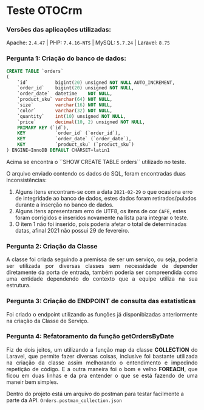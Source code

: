 # Teste OTOCrm

### Versões das aplicações utilizadas:
Apache: ``2.4.47``
|
PHP: ``7.4.16-NTS``
|
MySQL: ``5.7.24``
|
Laravel: ``8.75``

### Pergunta 1: Criação do banco de dados:

```sql
CREATE TABLE `orders`
(
    `id`          bigint(20) unsigned NOT NULL AUTO_INCREMENT,
    `order_id`    bigint(20) unsigned NOT NULL,
    `order_date`  datetime    NOT NULL,
    `product_sku` varchar(64) NOT NULL,
    `size`        varchar(16) NOT NULL,
    `color`       varchar(32) NOT NULL,
    `quantity`    int(10) unsigned NOT NULL,
    `price`       decimal(10, 2) unsigned NOT NULL,
    PRIMARY KEY (`id`),
    KEY           `order_id` (`order_id`),
    KEY           `order_date` (`order_date`),
    KEY           `product_sku` (`product_sku`)
) ENGINE=InnoDB DEFAULT CHARSET=latin1
```
<p style="text-align: justify">
Acima se encontra o ``SHOW CREATE TABLE orders`` utilizado no teste.

O arquivo enviado contendo os dados do SQL, foram encontradas duas inconsistências:

1. Alguns itens encontram-se com a data ``2021-02-29`` o que ocasiona erro de integridade ao banco de dados, estes dados
   foram retirados/pulados durante a inserção no banco de dados.
2. Alguns itens apresentaram erro de UTF8, os itens de cor ``CAFE``, estes foram corrigidos e inseridos novamente na
   lista para integrar o teste.
3. O item 1 não foi inserido, pois poderia afetar o total de determinadas datas, afinal 2021 não possui 29 de fevereiro.
</p>

### Pergunta 2: Criação da Classe
<p style="text-align: justify">
A classe foi criada seguindo a premissa de ser um serviço, ou seja, poderia ser utilizada por diversas classes sem
necessidade de depender diretamente da porta de entrada, também poderia ser compreendida como uma entidade dependendo do
contexto que a equipe utiliza na sua estrutura.
</p>

### Pergunta 3: Criação do ENDPOINT de consulta das estatisticas
<p style="text-align: justify">
Foi criado o endpoint utilizando as funções já disponibizadas anteriormente na criação da Classe de Serviço.
</p>

### Pergunta 4: Refatoramento da função getOrdersByDate
<p style="text-align: justify">
Fiz de dois jeitos, um utilizando a função map da classe <strong>COLLECTION</strong> do Laravel, que permite fazer diversas coisas,
inclusive foi bastante utilizada na criação da classe assim melhorando o entendimento e impedindo repetição de código.
E a outra maneira foi o bom e velho <strong>FOREACH</strong>, que ficou em duas linhas e da pra entender o que se está fazendo de uma maneir bem simples.
</p>

Dentro do projeto está um arquivo do postman para testar facilmente a parte da API.
``Orders.postman_collection.json``
